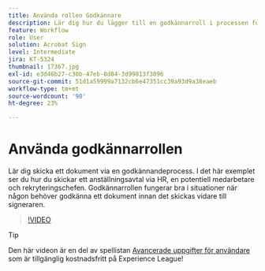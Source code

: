 ```yaml
---
title: Använda rollen Godkännare
description: Lär dig hur du lägger till en godkännarroll i processen för avtalsgodkännande
feature: Workflow
role: User
solution: Acrobat Sign
level: Intermediate
jira: KT-5324
thumbnail: 17367.jpg
exl-id: e3d46b27-c30b-47eb-8d84-3d99813f3096
source-git-commit: 51d1a59999a7132cb6e47351cc39a93d9a38eaeb
workflow-type: tm+mt
source-wordcount: '90'
ht-degree: 23%

---
```


# Använda godkännarrollen

Lär dig skicka ett dokument via en godkännandeprocess. I det här exemplet ser du hur du skickar ett anställningsavtal via HR, en potentiell medarbetare och rekryteringschefen. Godkännarrollen fungerar bra i situationer när någon behöver godkänna ett dokument innan det skickas vidare till signeraren.

>[!VIDEO](https://video.tv.adobe.com/v/343854?quality=12&learn=on&hidetitle=true)

>[!TIP]
>
>Den här videon är en del av spellistan [Avancerade uppgifter för användare](https://experienceleague.adobe.com/sv/playlists/acrobat-sign-get-started-business-users) som är tillgänglig kostnadsfritt på Experience League!


